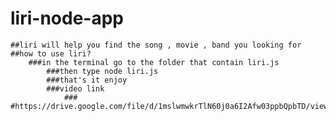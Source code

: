 # liri-node-app
    ##liri will help you find the song , movie , band you looking for
    ##how to use liri?
        ###in the terminal go to the folder that contain liri.js
            ###then type node liri.js
            ###that's it enjoy
            ###video link
                ### #https://drive.google.com/file/d/1mslwmwkrTlN60j0a6I2Afw03ppbQpbTD/view